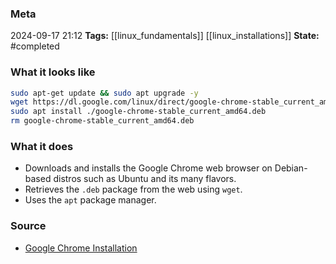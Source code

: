 ### Meta
2024-09-17 21:12
**Tags:** [[linux_fundamentals]] [[linux_installations]]
**State:** #completed 

### What it looks like
```bash
sudo apt-get update && sudo apt upgrade -y
wget https://dl.google.com/linux/direct/google-chrome-stable_current_amd64.deb
sudo apt install ./google-chrome-stable_current_amd64.deb
rm google-chrome-stable_current_amd64.deb
```

### What it does
-  Downloads and installs the Google Chrome web browser on Debian-based distros such as Ubuntu and its many flavors.
- Retrieves the `.deb` package from the web using `wget`.
- Uses the `apt` package manager.

### Source
- [Google Chrome Installation](https://www.theodinproject.com/lessons/foundations-installations#google-chrome-installation)
